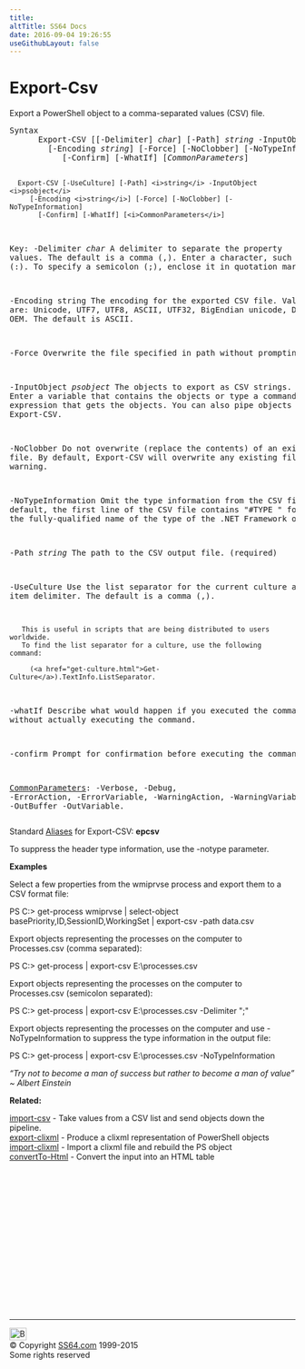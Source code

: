 ```yaml
---
title:
altTitle: SS64 Docs
date: 2016-09-04 19:26:55
useGithubLayout: false
---
```

<!-- #BeginLibraryItem "/Library/head_ps.lbi" --><!-- #EndLibraryItem --><h1>Export-Csv</h1> 
<p>Export a PowerShell object to  a comma-separated values (CSV) file.</p>
<pre>Syntax
      Export-CSV [[-Delimiter] <i>char</i>] [-Path] <i>string</i> -InputObject <i>psobject</i>
        [-Encoding <i>string</i>] [-Force] [-NoClobber] [-NoTypeInformation]
           [-Confirm] [-WhatIf] [<i>CommonParameters</i>] 

      Export-CSV [-UseCulture] [-Path] <i>string</i> -InputObject <i>psobject</i> 
         [-Encoding <i>string</i>] [-Force] [-NoClobber] [-NoTypeInformation]
           [-Confirm] [-WhatIf] [<i>CommonParameters</i>] 

Key:
   -Delimiter <i>char</i>
       A delimiter to separate the property values.
       The default is a comma (,). Enter a character, such as a colon (:). 
       To specify a semicolon (;), enclose it in quotation marks.

   -Encoding string
       The encoding for the exported CSV file.
       Valid values are: Unicode, UTF7, UTF8, ASCII, UTF32, 
       BigEndian unicode, Default, and OEM. The default is ASCII.

   -Force
       Overwrite the file specified in path without prompting.

   -InputObject <i>psobject</i>
       The objects to export as CSV strings.
       Enter a variable that contains the objects or type a command or
       expression that gets the objects. You can also pipe objects to Export-CSV.

   -NoClobber 
       Do not overwrite (replace the contents) of an existing file.
       By default, Export-CSV will overwrite any existing file without warning.

   -NoTypeInformation
       Omit the type information from the CSV file.
       By default, the first line of the CSV file contains "#TYPE " 
       followed by the fully-qualified name of the type of the .NET Framework object.

   -Path <i>string</i>
       The path to the CSV output file. (required)

   -UseCulture
       Use the list separator for the current culture as the item delimiter.
       The default is a comma (,).

       This is useful in scripts that are being distributed to users worldwide.
       To find the list separator for a culture, use the following command:

         (<a href="get-culture.html">Get-Culture</a>).TextInfo.ListSeparator.
        
   -whatIf
       Describe what would happen if you executed the command without actually
       executing the command.
       
   -confirm
       Prompt for confirmation before executing the command.
 
   <a href="common.html">CommonParameters</a>:
       -Verbose, -Debug, -ErrorAction, -ErrorVariable, -WarningAction, -WarningVariable,
       -OutBuffer -OutVariable.</pre>
<p>Standard <a href="get-alias.html">Aliases</a> for Export-CSV:<span class="code"> <b>epcsv</b></span></p>
<p>To suppress the header type information, use the -notype parameter.</p>
<p><b>Examples</b></p>
<p>Select a few properties from the wmiprvse process and export them to a CSV format file:</p>
<p class="code">PS C:&gt; get-process wmiprvse | select-object basePriority,ID,SessionID,WorkingSet | export-csv -path data.csv</p>
<p>Export objects representing the processes on the computer to  Processes.csv (comma separated):</p>
<p class="code">PS C:&gt; get-process | export-csv E:\processes.csv </p>
<p>Export objects representing the processes on the computer to Processes.csv (semicolon separated):</p>
<p class="code">PS C:&gt; get-process | export-csv E:\processes.csv -Delimiter ";"</p>
<p>Export objects representing the processes on the computer and use <span class="code">-NoTypeInformation</span> to suppress the type information in the output file:</p>
<p class="code">PS C:&gt; get-process | export-csv E:\processes.csv -NoTypeInformation</p>
<p class="quote"><i>“Try not to become a man of success but rather to become a man of value” ~ Albert Einstein</i></p>
<p><b>Related:</b></p>
<p> <a href="import-csv.html">import-csv</a> - Take values from a CSV list and send objects down the pipeline.<br>
<a href="export-clixml.html">export-clixml</a> - Produce a clixml representation of PowerShell objects<br>
<a href="import-clixml.html">import-clixml</a> - Import a clixml file and rebuild the PS object<br>
<a href="convertto-html.html">convertTo-Html</a> - Convert the input into an HTML table</p><!-- #BeginLibraryItem "/Library/foot_ps.lbi" --><p>
<!-- PowerShell300 -->
<ins class="adsbygoogle" style="display:inline-block;width:300px;height:250px" data-ad-client="ca-pub-6140977852749469" data-ad-slot="6253539900"></ins>
<script>
(adsbygoogle = window.adsbygoogle || []).push({});
</script></p>
<hr>
<div id="bl" class="footer"><a href="export-csv.html#"><img src="../images/top.png" width="30" height="22" alt="Back to the Top"></a></div>
<div id="br" class="footer, tagline">© Copyright <a href="../index.html">SS64.com</a> 1999-2015<br>
Some rights reserved</div><!-- #EndLibraryItem -->
